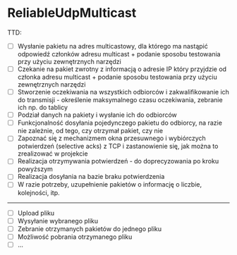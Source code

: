 # ReliableUdpMulticast

TTD:

- [ ] Wysłanie pakietu na adres multicastowy, dla którego ma nastąpić odpowiedź członków adresu multicast + podanie sposobu testowania przy użyciu zewnętrznych narzędzi
- [ ] Czekanie na pakiet zwrotny z informacją o adresie IP który przyjdzie od członka adresu multicast + podanie sposobu testowania przy użyciu zewnętrznych narzędzi
- [ ] Stworzenie oczekiwania na wszystkich odbiorców i zakwalifikowanie ich do transmisji - określenie maksymalnego czasu oczekiwania, zebranie ich np. do tablicy
- [ ] Podział danych na pakiety i wysłanie ich do odbiorców
- [ ] Funkcjonalność dosyłania pojedynczego pakietu do odbiorcy, na razie nie zależnie, od tego, czy otrzymał pakiet, czy nie
- [ ] Zapoznać się z mechanizmem okna przesuwnego i wybiórczych potwierdzeń (selective acks) z TCP i zastanowienie się, jak można to zrealizować w projekcie
- [ ] Realizacja otrzymywania potwierdzeń - do doprecyzowania po kroku powyższym
- [ ] Realizacja dosyłania na bazie braku potwierdzenia
- [ ] W razie potrzeby, uzupełnienie pakietów o informację o liczbie, kolejności, itp.

----------
- [ ] Upload pliku
- [ ] Wysyłanie wybranego pliku
- [ ] Zebranie otrzymanych pakietów do jednego pliku
- [ ] Możliwość pobrania otrzymanego pliku
- [ ] ...
